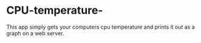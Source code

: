 # CPU-temperature-

This app simply gets your computers cpu temperature and prints it out as a graph on a web server.

 
